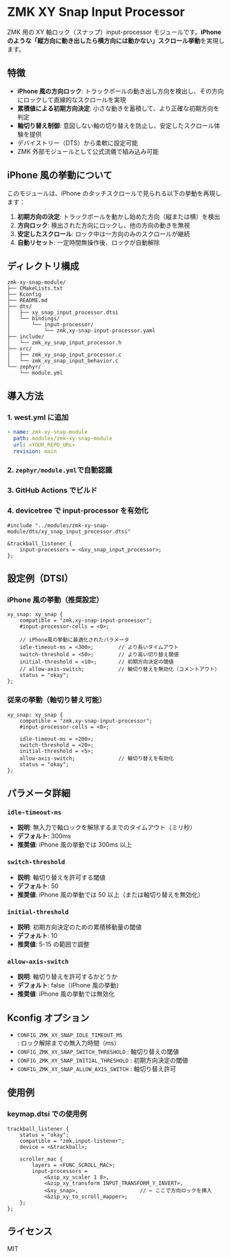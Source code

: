# ZMK XY Snap Input Processor

ZMK 用の XY 軸ロック（スナップ）input-processor モジュールです。**iPhone のような「縦方向に動き出したら横方向には動かない」スクロール挙動**を実現します。

## 特徴

- **iPhone 風の方向ロック**: トラックボールの動き出し方向を検出し、その方向にロックして直線的なスクロールを実現
- **累積値による初期方向決定**: 小さな動きを蓄積して、より正確な初期方向を判定
- **軸切り替え制御**: 意図しない軸の切り替えを防止し、安定したスクロール体験を提供
- デバイストリー（DTS）から柔軟に設定可能
- ZMK 外部モジュールとして公式流儀で組み込み可能

## iPhone 風の挙動について

このモジュールは、iPhone のタッチスクロールで見られる以下の挙動を再現します：

1. **初期方向の決定**: トラックボールを動かし始めた方向（縦または横）を検出
2. **方向ロック**: 検出された方向にロックし、他の方向の動きを無視
3. **安定したスクロール**: ロック中は一方向のみのスクロールが継続
4. **自動リセット**: 一定時間無操作後、ロックが自動解除

## ディレクトリ構成

```
zmk-xy-snap-module/
├── CMakeLists.txt
├── Kconfig
├── README.md
├── dts/
│   ├── xy_snap_input_processor.dtsi
│   └── bindings/
│       └── input-processor/
│           └── zmk,xy-snap-input-processor.yaml
├── include/
│   └── zmk_xy_snap_input_processor.h
├── src/
│   ├── zmk_xy_snap_input_processor.c
│   └── zmk_xy_snap_input_behavior.c
└── zephyr/
    └── module.yml
```

## 導入方法

### 1. west.yml に追加

```yaml
- name: zmk-xy-snap-module
  path: modules/zmk-xy-snap-module
  url: <YOUR_REPO_URL>
  revision: main
```

### 2. `zephyr/module.yml`で自動認識

### 3. GitHub Actions でビルド

### 4. devicetree で input-processor を有効化

```dts
#include "../modules/zmk-xy-snap-module/dts/xy_snap_input_processor.dtsi"

&trackball_listener {
    input-processors = <&xy_snap_input_processor>;
};
```

## 設定例（DTSI）

### iPhone 風の挙動（推奨設定）

```dts
xy_snap: xy_snap {
    compatible = "zmk,xy-snap-input-processor";
    #input-processor-cells = <0>;

    // iPhone風の挙動に最適化されたパラメータ
    idle-timeout-ms = <300>;        // より長いタイムアウト
    switch-threshold = <50>;        // より高い切り替え閾値
    initial-threshold = <10>;       // 初期方向決定の閾値
    // allow-axis-switch;           // 軸切り替えを無効化（コメントアウト）
    status = "okay";
};
```

### 従来の挙動（軸切り替え可能）

```dts
xy_snap: xy_snap {
    compatible = "zmk,xy-snap-input-processor";
    #input-processor-cells = <0>;

    idle-timeout-ms = <200>;
    switch-threshold = <20>;
    initial-threshold = <5>;
    allow-axis-switch;              // 軸切り替えを有効化
    status = "okay";
};
```

## パラメータ詳細

### `idle-timeout-ms`

- **説明**: 無入力で軸ロックを解除するまでのタイムアウト（ミリ秒）
- **デフォルト**: 300ms
- **推奨値**: iPhone 風の挙動では 300ms 以上

### `switch-threshold`

- **説明**: 軸切り替えを許可する閾値
- **デフォルト**: 50
- **推奨値**: iPhone 風の挙動では 50 以上（または軸切り替えを無効化）

### `initial-threshold`

- **説明**: 初期方向決定のための累積移動量の閾値
- **デフォルト**: 10
- **推奨値**: 5-15 の範囲で調整

### `allow-axis-switch`

- **説明**: 軸切り替えを許可するかどうか
- **デフォルト**: false（iPhone 風の挙動）
- **推奨値**: iPhone 風の挙動では無効化

## Kconfig オプション

- `CONFIG_ZMK_XY_SNAP_IDLE_TIMEOUT_MS` : ロック解除までの無入力時間（ms）
- `CONFIG_ZMK_XY_SNAP_SWITCH_THRESHOLD` : 軸切り替えの閾値
- `CONFIG_ZMK_XY_SNAP_INITIAL_THRESHOLD` : 初期方向決定の閾値
- `CONFIG_ZMK_XY_SNAP_ALLOW_AXIS_SWITCH` : 軸切り替え許可

## 使用例

### keymap.dtsi での使用例

```dts
trackball_listener {
    status = "okay";
    compatible = "zmk,input-listener";
    device = <&trackball>;

    scroller_mac {
        layers = <FUNC_SCROLL_MAC>;
        input-processors =
            <&zip_xy_scaler 1 8>,
            <&zip_xy_transform INPUT_TRANSFORM_Y_INVERT>,
            <&xy_snap>,                    // ← ここで方向ロックを挿入
            <&zip_xy_to_scroll_mapper>;
    };
};
```

## ライセンス

MIT
